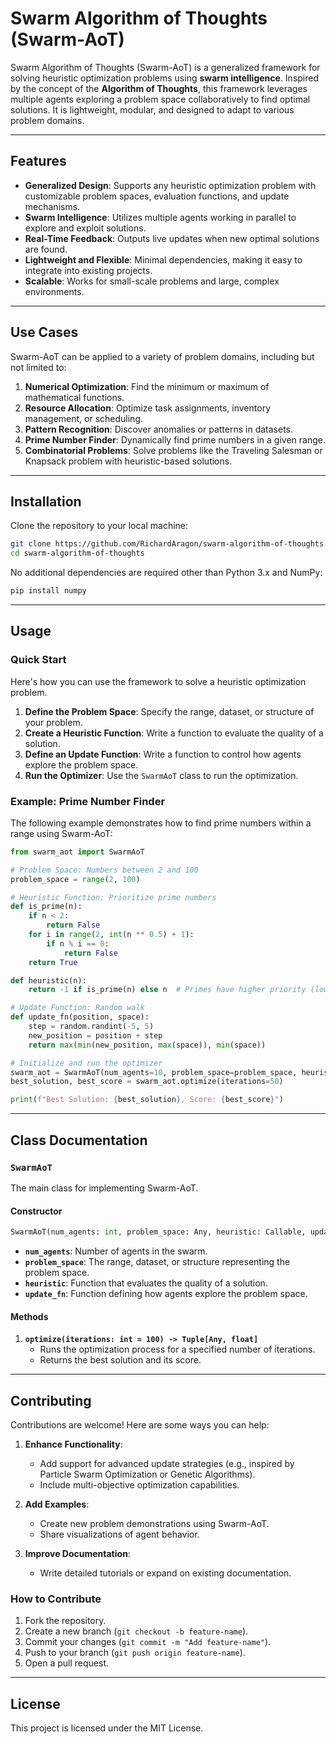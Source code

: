 # Swarm Algorithm of Thoughts (Swarm-AoT)

Swarm Algorithm of Thoughts (Swarm-AoT) is a generalized framework for solving heuristic optimization problems using **swarm intelligence**. Inspired by the concept of the **Algorithm of Thoughts**, this framework leverages multiple agents exploring a problem space collaboratively to find optimal solutions. It is lightweight, modular, and designed to adapt to various problem domains.

---

## Features

- **Generalized Design**: Supports any heuristic optimization problem with customizable problem spaces, evaluation functions, and update mechanisms.
- **Swarm Intelligence**: Utilizes multiple agents working in parallel to explore and exploit solutions.
- **Real-Time Feedback**: Outputs live updates when new optimal solutions are found.
- **Lightweight and Flexible**: Minimal dependencies, making it easy to integrate into existing projects.
- **Scalable**: Works for small-scale problems and large, complex environments.

---

## Use Cases

Swarm-AoT can be applied to a variety of problem domains, including but not limited to:

1. **Numerical Optimization**: Find the minimum or maximum of mathematical functions.
2. **Resource Allocation**: Optimize task assignments, inventory management, or scheduling.
3. **Pattern Recognition**: Discover anomalies or patterns in datasets.
4. **Prime Number Finder**: Dynamically find prime numbers in a given range.
5. **Combinatorial Problems**: Solve problems like the Traveling Salesman or Knapsack problem with heuristic-based solutions.

---

## Installation

Clone the repository to your local machine:

```bash
git clone https://github.com/RichardAragon/swarm-algorithm-of-thoughts.git
cd swarm-algorithm-of-thoughts
```

No additional dependencies are required other than Python 3.x and NumPy:

```bash
pip install numpy
```

---

## Usage

### Quick Start

Here's how you can use the framework to solve a heuristic optimization problem.

1. **Define the Problem Space**: Specify the range, dataset, or structure of your problem.
2. **Create a Heuristic Function**: Write a function to evaluate the quality of a solution.
3. **Define an Update Function**: Write a function to control how agents explore the problem space.
4. **Run the Optimizer**: Use the `SwarmAoT` class to run the optimization.

### Example: Prime Number Finder

The following example demonstrates how to find prime numbers within a range using Swarm-AoT:

```python
from swarm_aot import SwarmAoT

# Problem Space: Numbers between 2 and 100
problem_space = range(2, 100)

# Heuristic Function: Prioritize prime numbers
def is_prime(n):
    if n < 2:
        return False
    for i in range(2, int(n ** 0.5) + 1):
        if n % i == 0:
            return False
    return True

def heuristic(n):
    return -1 if is_prime(n) else n  # Primes have higher priority (lower score)

# Update Function: Random walk
def update_fn(position, space):
    step = random.randint(-5, 5)
    new_position = position + step
    return max(min(new_position, max(space)), min(space))

# Initialize and run the optimizer
swarm_aot = SwarmAoT(num_agents=10, problem_space=problem_space, heuristic=heuristic, update_fn=update_fn)
best_solution, best_score = swarm_aot.optimize(iterations=50)

print(f"Best Solution: {best_solution}, Score: {best_score}")
```

---

## Class Documentation

### `SwarmAoT`

The main class for implementing Swarm-AoT.

#### Constructor

```python
SwarmAoT(num_agents: int, problem_space: Any, heuristic: Callable, update_fn: Callable)
```

- **`num_agents`**: Number of agents in the swarm.
- **`problem_space`**: The range, dataset, or structure representing the problem space.
- **`heuristic`**: Function that evaluates the quality of a solution.
- **`update_fn`**: Function defining how agents explore the problem space.

#### Methods

1. **`optimize(iterations: int = 100) -> Tuple[Any, float]`**
   - Runs the optimization process for a specified number of iterations.
   - Returns the best solution and its score.

---

## Contributing

Contributions are welcome! Here are some ways you can help:

1. **Enhance Functionality**:
   - Add support for advanced update strategies (e.g., inspired by Particle Swarm Optimization or Genetic Algorithms).
   - Include multi-objective optimization capabilities.

2. **Add Examples**:
   - Create new problem demonstrations using Swarm-AoT.
   - Share visualizations of agent behavior.

3. **Improve Documentation**:
   - Write detailed tutorials or expand on existing documentation.

### How to Contribute

1. Fork the repository.
2. Create a new branch (`git checkout -b feature-name`).
3. Commit your changes (`git commit -m "Add feature-name"`).
4. Push to your branch (`git push origin feature-name`).
5. Open a pull request.

---

## License

This project is licensed under the MIT License. 
